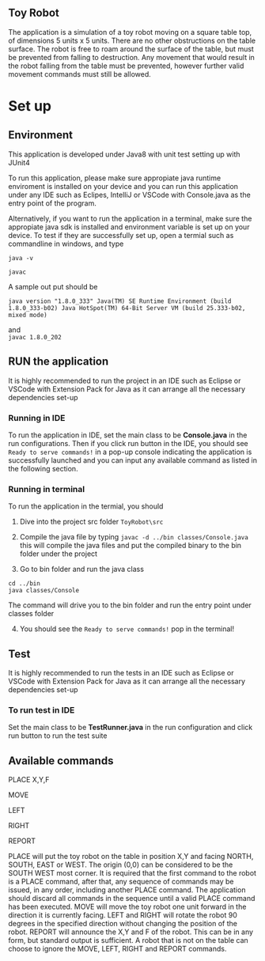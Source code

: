 ## Toy Robot

The application is a simulation of a toy robot moving on a square table top, of dimensions 5 units x 5 units. There are no
other obstructions on the table surface. The robot is free to roam around the surface of the table, but must be prevented
from falling to destruction. Any movement that would result in the robot falling from the table must be prevented,
however further valid movement commands must still be allowed.

# Set up
## Environment

This application is developed under Java8 with unit test setting up with JUnit4

To run this application, please make sure appropiate java runtime enviroment is installed on your device and you can run this application under any IDE such as Eclipes, IntelliJ or VSCode with Console.java as the entry point of the program.

Alternatively, if you want to run the application in a terminal, make sure the appropiate java sdk is installed and environment variable is set up on your device. To test if they are successfully set up, open a termial such as commandline in windows, and type

`java -v`

`javac`

A sample out put should be

`java version "1.8.0_333"
Java(TM) SE Runtime Environment (build 1.8.0_333-b02)
Java HotSpot(TM) 64-Bit Server VM (build 25.333-b02, mixed mode)`

and    
`javac 1.8.0_202
`

## RUN the application

It is highly recommended to run the project in an IDE such as Eclipse or VSCode with Extension Pack for Java as it can arrange all the necessary dependencies set-up
### Running in IDE
To run the application in IDE, set the main class to be **Console.java** in the run configurations. Then if you click run button in the IDE, you should see 
`Ready to serve commands!` in a pop-up console indicating the application is successfully launched and you can input any available command as listed in the following section.

### Running in terminal

To run the application in the termial, you should

1. Dive into the project src folder `ToyRobot\src `
2. Compile the java file by typing `javac -d ../bin classes/Console.java` this will compile the java files and put the compiled binary to the bin folder under the project

3. Go to bin folder and run the java class 
```
cd ../bin
java classes/Console
```
  The command will drive you to the bin folder and run the entry point under classes folder

4. You should see the `Ready to serve commands!` pop in the terminal!

## Test

It is highly recommended to run the tests in an IDE such as Eclipse or VSCode with Extension Pack for Java as it can arrange all the necessary dependencies set-up

### To run test in IDE

Set the main class to be **TestRunner.java** in the run configuration and click run button to run the test suite

## Available commands

PLACE X,Y,F

MOVE

LEFT

RIGHT

REPORT

PLACE will put the toy robot on the table in position X,Y and facing NORTH, SOUTH, EAST or WEST. The origin (0,0)
can be considered to be the SOUTH WEST most corner. It is required that the first command to the robot is a PLACE
command, after that, any sequence of commands may be issued, in any order, including another PLACE command. The
application should discard all commands in the sequence until a valid PLACE command has been executed. MOVE will
move the toy robot one unit forward in the direction it is currently facing.
LEFT and RIGHT will rotate the robot 90 degrees in the specified direction without changing the position of the
robot. REPORT will announce the X,Y and F of the robot. This can be in any form, but standard output is sufficient.
A robot that is not on the table can choose to ignore the MOVE, LEFT, RIGHT and REPORT commands.